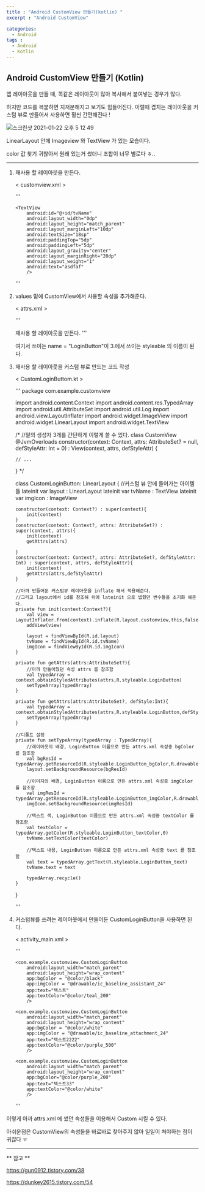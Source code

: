 ```yaml
---
title : "Android CustomView 만들기(kotlin) "
excerpt : "Android CustomView"

categories:
  - Android
tags :
  - Android 
  - Kotlin
---
```


## Android CustomView 만들기 (Kotlin)



앱 레이아웃을 만들 때, 똑같은 레이아웃이 많아 복사해서 붙여넣는 경우가 많다.

하지만 코드를 복붙하면 지저분해지고 보기도 힘들어진다. 이럴때 겹치는 레이아웃을 커스텀 뷰로 만들어서 사용하면 훨씬 간편해진다 !

![스크린샷 2021-01-22 오후 5 12 49](https://user-images.githubusercontent.com/53978090/105466472-9c017f80-5cd7-11eb-829a-b72b548a01c1.png)



LinearLayout 안에 Imageview 와 TextView 가 있는 모습이다. 

color 값 찾기 귀찮아서 원래 있는거 썼더니 조합이 너무 별로다 ㅎ.. 

---



1. 재사용 할 레이아웃을 만든다. 

   < customview.xml >

   '''
   <?xml version="1.0" encoding="utf-8"?>
   <LinearLayout xmlns:android="http://schemas.android.com/apk/res/android"
       android:id="@+id/layout"
       android:layout_width="match_parent"
       android:layout_height="60dp"
       android:padding="10dp"
       android:orientation="horizontal"
       >
       <ImageView
           android:id="@+id/imgIcon"
           android:layout_width="50dp"
           android:layout_height="50dp"
           android:layout_marginLeft="20dp"
           android:layout_gravity="center"
           />
   
       <TextView
           android:id="@+id/tvName"
           android:layout_width="0dp"
           android:layout_height="match_parent"
           android:layout_marginLeft="10dp"
           android:textSize="18sp"
           android:paddingTop="5dp"
           android:paddingLeft="5dp"
           android:layout_gravity="center"
           android:layout_marginRight="20dp"
           android:layout_weight="1"
           android:text="asdfaf"
           />
   
   
   </LinearLayout>
   '''



2. values 밑에 CustomView에서 사용할 속성을 추가해준다.

   < attrs.xml >

   '''
   <?xml version="1.0" encoding="utf-8"?>
   <resources>
       <declare-styleable name="LoginButton">
           <attr name="bgColor" format="reference|integer" />
           <attr name="imgColor" format="reference|integer" />
           <attr name="text" format="reference|string" />
           <attr name="textColor" format="reference|integer" />
       </declare-styleable>
   </resources>재사용 할 레이아웃을 만든다. 
   '''

   여기서 쓰이는 name = "LoginButton"이 3.에서 쓰이는 styleable 의 이름이 된다.

   

3. 재사용 할 레이아웃을 커스텀 뷰로 만드는 코드 작성

   < CustomLoginButtom.kt >

   '''
   package com.example.customview
   
   import android.content.Context
   import android.content.res.TypedArray
   import android.util.AttributeSet
   import android.util.Log
   import android.view.LayoutInflater
   import android.widget.ImageView
   import android.widget.LinearLayout
   import android.widget.TextView
   
   /*
   //밑의 생성자 3개를 간단하게 이렇게 쓸 수 있다.
   class CustomView @JvmOverloads
   constructor(context: Context, attrs: AttributeSet? = null, defStyleAttr: Int = 0)
   : View(context, attrs, defStyleAttr) {
   
       // ...
   }
   */
   
   class CustomLoginButton: LinearLayout {
       //커스텀 뷰 안에 들어가는 아이템들
       lateinit var layout : LinearLayout
       lateinit var tvName : TextView
       lateinit var imgIcon : ImageView
   
       constructor(context: Context?) : super(context){
           init(context)
       }
       constructor(context: Context?, attrs: AttributeSet?) : super(context, attrs){
           init(context)
           getAttrs(attrs)
   
       }
       constructor(context: Context?, attrs: AttributeSet?, defStyleAttr: Int) : super(context, attrs, defStyleAttr){
           init(context)
           getAttrs(attrs,defStyleAttr)
       }
   
       //아까 만들어둔 커스텀뷰 레이아웃을 inflate 해서 적용해준다.
       //그리고 layout에서 id를 참조해 위에 lateinit 으로 냅뒀던 변수들을 초기화 해준다.
       private fun init(context:Context?){
           val view = LayoutInflater.from(context).inflate(R.layout.customview,this,false)
           addView(view)
   
           layout = findViewById(R.id.layout)
           tvName = findViewById(R.id.tvName)
           imgIcon = findViewById(R.id.imgIcon)
       }
       
       private fun getAttrs(attrs:AttributeSet?){
           //아까 만들어뒀던 속성 attrs 를 참조함 
           val typedArray = context.obtainStyledAttributes(attrs,R.styleable.LoginButton)
           setTypeArray(typedArray)
       }
   
       private fun getAttrs(attrs:AttributeSet?, defStyle:Int){
           val typedArray = context.obtainStyledAttributes(attrs,R.styleable.LoginButton,defStyle,0)
           setTypeArray(typedArray)
       }
       
       //디폴트 설정 
       private fun setTypeArray(typedArray : TypedArray){
           //레이아웃의 배경, LoginButton 이름으로 만든 attrs.xml 속성중 bgColor 를 참조함  
           val bgResId = typedArray.getResourceId(R.styleable.LoginButton_bgColor,R.drawable.ic_launcher_background)
           layout.setBackgroundResource(bgResId)
   
           //이미지의 배경, LoginButton 이름으로 만든 attrs.xml 속성중 imgColor 를 참조함
           val imgResId = typedArray.getResourceId(R.styleable.LoginButton_imgColor,R.drawable.ic_launcher_foreground)
           imgIcon.setBackgroundResource(imgResId)
   
           //텍스트 색, LoginButton 이름으로 만든 attrs.xml 속성중 textColor 를 참조함
           val textColor = typedArray.getColor(R.styleable.LoginButton_textColor,0)
           tvName.setTextColor(textColor)
   
           //텍스트 내용, LoginButton 이름으로 만든 attrs.xml 속성중 text 를 참조함
           val text = typedArray.getText(R.styleable.LoginButton_text)
           tvName.text = text
   
           typedArray.recycle()
       }
   }
   
   '''



4. 커스텀뷰를 쓰려는 레이아웃에서 만들어둔 CustomLoginButton을 사용하면 된다.

   < activity_main.xml >

   '''
   <?xml version="1.0" encoding="utf-8"?>
   <LinearLayout xmlns:android="http://schemas.android.com/apk/res/android"
       xmlns:app="http://schemas.android.com/apk/res-auto"
       xmlns:tools="http://schemas.android.com/tools"
       android:layout_width="match_parent"
       android:layout_height="match_parent"
       android:orientation="vertical"
       tools:context=".MainActivity">
   
       <com.example.customview.CustomLoginButton
           android:layout_width="match_parent"
           android:layout_height="wrap_content"
           app:bgColor = "@color/black"
           app:imgColor = "@drawable/ic_baseline_assistant_24"
           app:text="텍스트"
           app:textColor="@color/teal_200"
           />
   
       <com.example.customview.CustomLoginButton
           android:layout_width="match_parent"
           android:layout_height="wrap_content"
           app:bgColor = "@color/white"
           app:imgColor = "@drawable/ic_baseline_attachment_24"
           app:text="텍스트2222"
           app:textColor="@color/purple_500"
           />
   
       <com.example.customview.CustomLoginButton
           android:layout_width="match_parent"
           android:layout_height="wrap_content"
           app:bgColor="@color/purple_200"
           app:text="텍스트33"
           app:textColor="@color/white"
           />
   
   </LinearLayout>
   '''



이렇게 아까 attrs.xml 에 썼던 속성들을 이용해서 Custom 시킬 수 있다. 

아쉬운점은 CustomView의 속성들을 바로바로 찾아주지 않아 일일이 쳐야하는 점이 귀찮다 ㅠ 

---
** 참고 **

https://gun0912.tistory.com/38

https://dunkey2615.tistory.com/54
